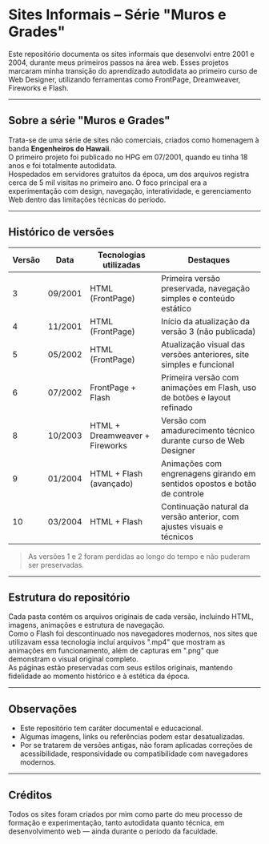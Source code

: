 # Sites Informais – Série "Muros e Grades"

Este repositório documenta os sites informais que desenvolvi entre 2001 e 2004, durante meus primeiros passos na área web. Esses projetos marcaram minha transição do aprendizado autodidata ao primeiro curso de Web Designer, utilizando ferramentas como FrontPage, Dreamweaver, Fireworks e Flash.

---

## Sobre a série "Muros e Grades"

Trata-se de uma série de sites não comerciais, criados como homenagem à banda **Engenheiros do Hawaii**.  
O primeiro projeto foi publicado no HPG em 07/2001, quando eu tinha 18 anos e foi totalmente autodidata.  
Hospedados em servidores gratuitos da época, um dos arquivos registra cerca de 5 mil visitas no primeiro ano.
O foco principal era a experimentação com design, navegação, interatividade, e gerenciamento Web dentro das limitações técnicas do período.

---

## Histórico de versões

| Versão | Data     | Tecnologias utilizadas              | Destaques                                                                 |
|--------|----------|-------------------------------------|---------------------------------------------------------------------------|
| 3      | 09/2001  | HTML (FrontPage)                    | Primeira versão preservada, navegação simples e conteúdo estático         |
| 4      | 11/2001  | HTML (FrontPage)                    | Início da atualização da versão 3 (não publicada)                         |
| 5      | 05/2002  | HTML (FrontPage)                    | Atualização visual das versões anteriores, site simples e funcional       |
| 6      | 07/2002  | FrontPage + Flash                   | Primeira versão com animações em Flash, uso de botões e layout refinado   |
| 8      | 10/2003  | HTML + Dreamweaver + Fireworks      | Versão com amadurecimento técnico durante curso de Web Designer           |
| 9      | 01/2004  | HTML + Flash (avançado)             | Animações com engrenagens girando em sentidos opostos e botão de controle |
| 10     | 03/2004  | HTML + Flash                        | Continuação natural da versão anterior, com ajustes visuais e técnicos    |

> As versões 1 e 2 foram perdidas ao longo do tempo e não puderam ser preservadas.

---

## Estrutura do repositório

Cada pasta contém os arquivos originais de cada versão, incluindo HTML, imagens, animações e estrutura de navegação.  
Como o Flash foi descontinuado nos navegadores modernos, nos sites que utilizavam essa tecnologia incluí arquivos ".mp4" que mostram as animações em funcionamento, além de capturas em ".png" que demonstram o visual original completo.  
As páginas estão preservadas com seus estilos originais, mantendo fidelidade ao momento histórico e à estética da época.

---

## Observações

- Este repositório tem caráter documental e educacional.
- Algumas imagens, links ou referências podem estar desatualizadas.
- Por se tratarem de versões antigas, não foram aplicadas correções de acessibilidade, responsividade ou compatibilidade com navegadores modernos.

---

## Créditos

Todos os sites foram criados por mim como parte do meu processo de formação e experimentação, tanto autodidata quanto técnica, em desenvolvimento web — ainda durante o período da faculdade.
